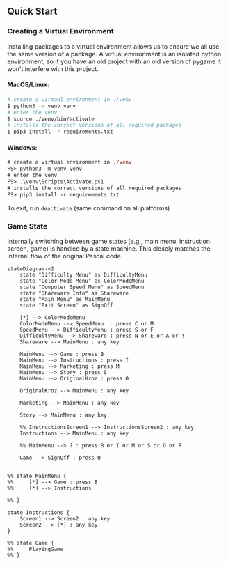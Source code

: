 ## Quick Start

### Creating a Virtual Environment

Installing packages to a virtual environment allows us to ensure we all use the same version of a package. A virtual environment is an isolated python environment, so if you have an old project with an old version of pygame it won't interfere with this project.

#### MacOS/Linux:
```sh
# create a virtual environment in ./venv
$ python3 -m venv venv
# enter the venv
$ source ./venv/bin/activate
# installs the correct versions of all required packages
$ pip3 install -r requirements.txt
```

#### Windows:
```ps
# create a virtual environment in ./venv
PS> python3 -m venv venv
# enter the venv
PS> .\venv\Scripts\Activate.ps1
# installs the correct versions of all required packages
PS> pip3 install -r requirements.txt
```

To exit, run `deactivate` (same command on all platforms)

### Game State
Internally switching between game states (e.g., main menu, instruction screen, game) is handled by a state machine. This closely matches the internal flow of the original Pascal code.

```mermaid
stateDiagram-v2
    state "Difficulty Menu" as DifficultyMenu
    state "Color Mode Menu" as ColorModeMenu
    state "Computer Speed Menu" as SpeedMenu
    state "Shareware Info" as Shareware
    state "Main Menu" as MainMenu
    state "Exit Screen" as SignOff

    [*] --> ColorModeMenu
    ColorModeMenu --> SpeedMenu  : press C or M
    SpeedMenu --> DifficultyMenu : press S or F
    DifficultyMenu --> Shareware : press N or E or A or !
    Shareware --> MainMenu : any key

    MainMenu --> Game : press B
    MainMenu --> Instructions : press I
    MainMenu --> Marketing : press M
    MainMenu --> Story : press S
    MainMenu --> OriginalKroz : press O

    OriginalKroz --> MainMenu : any key

    Marketing --> MainMenu : any key

    Story --> MainMenu : any key

    %% InstructionsScreen1 --> InstructionsScreen2 : any key
    Instructions --> MainMenu : any key

    %% MainMenu --> ? : press B or I or M or S or O or R

    Game --> SignOff : press Q


%% state MainMenu {
%%     [*] --> Game : press B
%%     [*] --> Instructions

%% }

state Instructions {
    Screen1 --> Screen2 : any key
    Screen2 --> [*] : any key
}

%% state Game {
%%     PlayingGame
%% }
```
